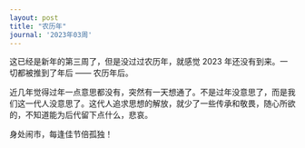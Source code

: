 ```yaml
---
layout: post
title: "农历年"
journal: '2023年03周'
---
```


这已经是新年的第三周了，但是没过过农历年，就感觉 2023 年还没有到来。一切都被推到了年后 —— 农历年后。

近几年觉得过年一点意思都没有，突然有一天想通了。不是过年没意思了，而是我们这一代人没意思了。这代人追求思想的解放，就少了一些传承和敬畏，随心所欲的，不知道能为后代留下点什么，悲哀。

身处闹市，每逢佳节倍孤独！